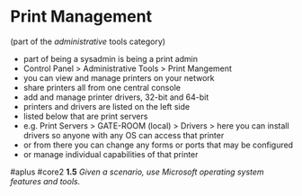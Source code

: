 # Print Management
(part of the *administrative* tools category)

- part of being a sysadmin is being a print admin
- Control Panel > Administrative Tools > Print Mangement
- you can view and manage printers on your network
- share printers all from one central console
- add and manage printer drivers, 32-bit and 64-bit
- printers and drivers are listed on the left side
- listed below that are print servers 
- e.g. Print Servers > GATE-ROOM (local) > Drivers > here you can install drivers so anyone with any OS can access that printer
- or from there you can change any forms or ports that may be configured
- or manage individual capabilities of that printer

#aplus #core2 **1.5** *Given a scenario, use Microsoft operating system features and tools.* 
